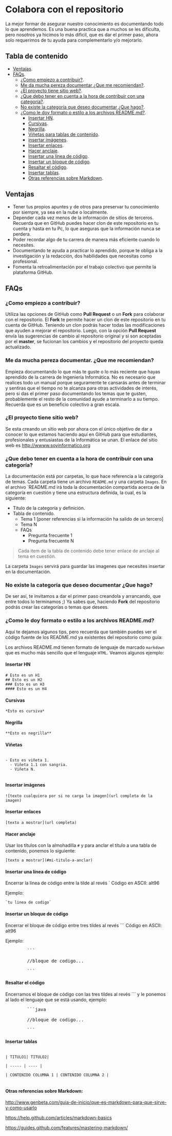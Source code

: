 # Colabora con el repositorio

La mejor formar de asegurar nuestro conocimiento es documentando todo lo que aprendemos. Es una buena practica que a muchos se les dificulta, pero nosotros ya hicimos lo más dificil, que es dar el primer paso, ahora solo requerimos de tu ayuda para complementarlo y/o mejorarlo.

## Tabla de contenido

- [Ventajas](#ventajas).
- [FAQs](#faqs).
	- [¿Como empiezo a contribuir?](#como-empiezo-a-contribuir).
	- [Me da mucha pereza documentar ¿Que me recomiendan?](#me-da-mucha-pereza-documentar-que-me-recomiendan).
	- [¿El proyecto tiene sitio web?](#el-proyecto-tiene-sitio-web).
	- [¿Que debo tener en cuenta a la hora de contribuir con una categoría?](#que-debo-tener-en-cuenta-a-la-hora-de-contribuir-con-una-categor%C3%ADa).
	- [No existe la categoría que deseo documentar ¿Que hago?](#no-existe-la-categor%C3%ADa-que-deseo-documentar-que-hago).
	- [¿Como le doy formato o estilo a los archivos README.md?](#como-le-doy-formato-o-estilo-a-los-archivos-readmemd).
		- [Insertar HN](#insertar-hn).
		- [Cursivas](#cursivas).
		- [Negrilla](#negrilla).
		- [Viñetas para tablas de contenido](#vi%C3%B1etas).
		- [insertar imágenes](#insertar-im%C3%A1genes).
		- [Insertar enlaces](#insertar-enlaces).
		- [Hacer anclaje](#hacer-anclaje).
		- [Insertar una línea de código](#insertar-una-l%C3%ADnea-de-c%C3%B3digo).
		- [Insertar un bloque de código](#insertar-un-bloque-de-c%C3%B3digo).
		- [Resaltar el código](#resaltar-el-c%C3%B3digo).
		- [Insertar tablas](#insertar-tablas).
		- [Otras referencias sobre Markdown](#otras-referencias-sobre-markdown).

## Ventajas

- Tener tus propios apuntes y de otros para preservar tu conocimiento por siempre, ya sea en la nube o localmente.
- Depender cada vez menos de la información de sitios de terceros. Recuerda que en GitHub puedes hacer clon de este repositorio en tu cuenta y hasta en tu Pc, lo que aseguras que la información nunca se perdera.
- Poder recordar algo de tu carrera de manera más eficiente cuando lo necesites.
- Documentando te ayuda a practicar lo aprendido, porque te obliga a la investigación y la redacción, dos habilidades que necesitas como profesional.
- Fomenta la retroalimentación por el trabajo colectivo que permite la plataforma GitHub.

## FAQs

### ¿Como empiezo a contribuir?

Utiliza las opciones de GitHub como **Pull Request** o un **Fork** para colaborar con el repositorio. El **Fork** te permite hacer un clon de este repositorio en tu cuenta de GitHub. Teniendo un clon podrás hacer todas las modificaciones que ayuden a mejorar el repositorio. Luego, con la opción **Pull Request** envía las sugerencias de cambio al repositorio original y si son aceptadas por el **master**, se fucionan los cambios y el repositorio del proyecto queda actualizado.

### Me da mucha pereza documentar. ¿Que me recomiendan?

Empieza documentando lo que más te guste o lo más reciente que hayas aprendido de la carrera de Ingeniería Informática. No es necesario que realices todo un manual porque seguramente te cansarás antes de terminar y sentiras que el tiempo no te alcanza para otras actividades de interés, pero si das el primer paso documentando los temas que te gusten, probablemente el resto de la comunidad ayude a terminarlo a su tiempo. Recuerda que es un beneficio colectivo a gran escala.

### ¿El proyecto tiene sitio web?

Se esta creando un sitio web por ahora con el único objetivo de dar a conocer lo que estamos haciendo aquí en GitHub para que estudiantes, profesionales y entusiastas de la Informática se unan. El enlace del sitio web es http://wwww.soyinformatico.org

### ¿Que debo tener en cuenta a la hora de contribuir con una categoría?

La documentación está por carpetas, lo que hace referencia a la categoría de temas. Cada carpeta tiene un archivo `README.md` y una carpeta `Images`. En el archivo `README.md irá toda la documentación compartida acerca de la categoría en cuestión y tiene una estructura definida, la cual, es la siguiente:

- Título de la categoría y definición.
- Tabla de contenido.
  - Tema 1 [poner referencias si la información ha salido de un tercero]
  - Tema N
  - FAQs
    - Pregunta frecuente 1
    - Pregunta frecuente N

>Cada item de la tabla de contenido debe tener enlace de anclaje al tema en cuestión.

La carpeta `Images` servirá para guardar las imagenes que necesites insertar en la documentación.

### No existe la categoría que deseo documentar ¿Que hago?

De ser así, te invitamos a dar el primer paso creandola y arrancando, que entre todos lo terminamos ;) Ya sabes que, haciendo **Fork** del repositorio podrás crear las categorías o temas que desees.

### ¿Como le doy formato o estilo a los archivos README.md?

Aquí te dejamos algunos tips, pero recuerda que también puedes ver el código fuente de los README.md ya existentes del repositorio como guía:

Los archivos README.md tienen formato de lenguaje de marcado `markdown` que es mucho más sencillo que el lenguaje `HTML`. Veamos algunos ejemplo:

#### Insertar HN

```plain
# Esto es un H1
## Esto es un H2
### Esto es un H3
#### Esto es un H4

```

#### Cursivas

`*Esto es cursiva*`

#### Negrilla

`**Esto es negrilla**`

#### Viñetas

```plain

- Esto es viñeta 1.
  - Viñeta 1.1 con sangria.
  - Viñeta N.
  
```

#### Insertar imágenes

`![texto cualquiera por si no carga la imagen](url completa de la imagen)`

#### Insertar enlaces

`[texto a mostrar](url completa)`

#### Hacer anclaje

Usar los títulos con la almohadilla `#` y para anclar el título a una tabla de contenido, ponemos lo siguiente:

`[texto a mostrar](#mi-titulo-a-anclar)`

#### Insertar una línea de código

Encerrar la linea de código entre la tilde al revés ` Código en ASCII: alt96

Ejemplo:

<pre><code>`tu linea de codigo`</code></pre>

#### Insertar un bloque de código

Encerrar el bloque de código entre tres tildes al revés ``` Código en ASCII: alt96

Ejemplo:

<pre>
		```
		
		//bloque de codigo...
		
		```
</pre>


#### Resaltar el código

Encerramos el bloque de código con las tres tildes al revés ``` y le ponemos al lado el lenguaje que se está usando, ejemplo:

<pre>
		```java
		
		//bloque de codigo...
		
		```
</pre>

#### Insertar tablas

```plain

| TITULO1| TITULO2|

| ----- | ---- |

| CONTENIDO COLUMNA 1 | CONTENIDO COLUMNA 2 |


```

#### Otras referencias sobre Markdown:

http://www.genbeta.com/guia-de-inicio/que-es-markdown-para-que-sirve-y-como-usarlo

https://help.github.com/articles/markdown-basics

https://guides.github.com/features/mastering-markdown/
